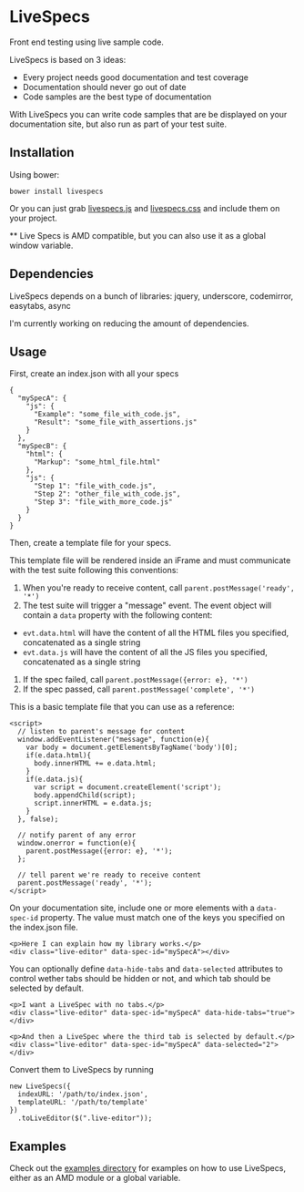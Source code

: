 # LiveSpecs
Front end testing using live sample code.

LiveSpecs is based on 3 ideas:
- Every project needs good documentation and test coverage
- Documentation should never go out of date
- Code samples are the best type of documentation

With LiveSpecs you can write code samples that are be displayed on your documentation site, but also run as part of your test suite.

## Installation
Using bower:
```
bower install livespecs
```

Or you can just grab [livespecs.js](https://raw.githubusercontent.com/alexishevia/LiveSpecs/master/livespecs.js) and [livespecs.css](https://raw.githubusercontent.com/alexishevia/LiveSpecs/master/livespecs.css) and include them on your project.

** Live Specs is AMD compatible, but you can also use it as a global window variable.

## Dependencies
LiveSpecs depends on a bunch of libraries:
jquery, underscore, codemirror, easytabs, async

I'm currently working on reducing the amount of dependencies.

## Usage
First, create an index.json with all your specs
```
{
  "mySpecA": {
    "js": {
      "Example": "some_file_with_code.js",
      "Result": "some_file_with_assertions.js"
    }
  },
  "mySpecB": {
    "html": {
      "Markup": "some_html_file.html"
    },
    "js": {
      "Step 1": "file_with_code.js",
      "Step 2": "other_file_with_code.js",
      "Step 3": "file_with_more_code.js"
    }
  }
}
```

Then, create a template file for your specs.

This template file will be rendered inside an iFrame and must communicate with the test suite following this conventions:

1. When you're ready to receive content, call `parent.postMessage('ready', '*')`
1. The test suite will trigger a "message" event. The event object will contain a `data` property with the following content:
  - `evt.data.html` will have the content of all the HTML files you specified, concatenated as a single string
  - `evt.data.js` will have the content of all the JS files you specified, concatenated as a single string
1. If the spec failed, call `parent.postMessage({error: e}, '*')`
1. If the spec passed, call `parent.postMessage('complete', '*')`

This is a basic template file that you can use as a reference:
```
<script>
  // listen to parent's message for content
  window.addEventListener("message", function(e){
    var body = document.getElementsByTagName('body')[0];
    if(e.data.html){
      body.innerHTML += e.data.html;
    }
    if(e.data.js){
      var script = document.createElement('script');
      body.appendChild(script);
      script.innerHTML = e.data.js;
    }
  }, false);

  // notify parent of any error
  window.onerror = function(e){
    parent.postMessage({error: e}, '*');
  };

  // tell parent we're ready to receive content
  parent.postMessage('ready', '*');
</script>
```

On your documentation site, include one or more elements with a `data-spec-id` property. The value must match one of the keys you specified on the index.json file.
```
<p>Here I can explain how my library works.</p>
<div class="live-editor" data-spec-id="mySpecA"></div>
```

You can optionally define `data-hide-tabs` and `data-selected` attributes to control wether tabs should be hidden or not, and which tab should be selected by default.

```
<p>I want a LiveSpec with no tabs.</p>
<div class="live-editor" data-spec-id="mySpecA" data-hide-tabs="true"></div>

<p>And then a LiveSpec where the third tab is selected by default.</p>
<div class="live-editor" data-spec-id="mySpecA" data-selected="2"></div>
```

Convert them to LiveSpecs by running
```
new LiveSpecs({
  indexURL: '/path/to/index.json',
  templateURL: '/path/to/template'
})
  .toLiveEditor($(".live-editor"));
```

## Examples
Check out the [examples directory](https://github.com/alexishevia/LiveSpecs/tree/master/examples) for examples on how to use LiveSpecs, either as an AMD module or a global variable.
